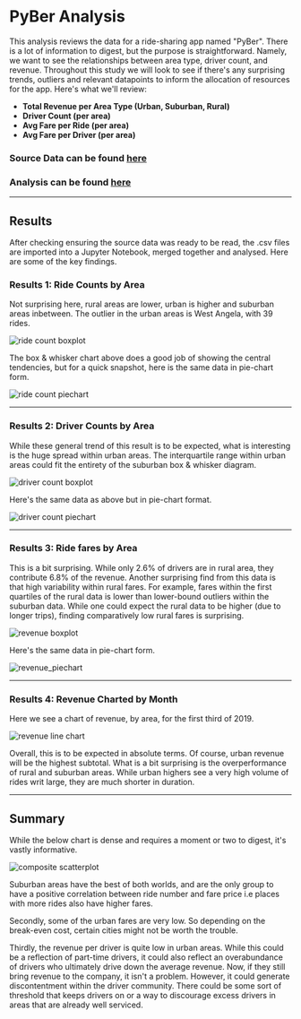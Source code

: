 # PyBer Analysis

This analysis reviews the data for a ride-sharing app named "PyBer". There is a lot of information to digest, but the purpose is straightforward. Namely, we want to see the relationships between area type, driver count, and revenue. Throughout this study we will look to see if there's any surprising trends, outliers and relevant datapoints to inform the allocation of resources for the app. Here's what we'll review:
<br />

* **Total Revenue per Area Type (Urban, Suburban, Rural)**
* **Driver Count (per area)**
* **Avg Fare per Ride (per area)**
* **Avg Fare per Driver (per area)**


### Source Data can be found [here](https://github.com/carlosjennings1991/PyBer_Analysis/blob/main/Resources/PyBer_ride_data.csv)
### Analysis can be found [here](https://github.com/carlosjennings1991/PyBer_Analysis/blob/main/PyBer_Challenge_starter_code.ipynb)
---

## Results

After checking ensuring the source data was ready to be read, the .csv files are imported into a Jupyter Notebook, merged together and analysed. Here are some of the key findings. 

### Results 1: Ride Counts by Area

Not surprising here, rural areas are lower, urban is higher and suburban areas inbetween. 
The outlier in the urban areas is West Angela, with 39 rides.

![ride count boxplot](https://github.com/carlosjennings1991/PyBer_Analysis/blob/main/Resources/Fig2.png)

The box & whisker chart above does a good job of showing the central tendencies, but for a quick snapshot, here is the same data in pie-chart form. 

![ride count piechart](https://github.com/carlosjennings1991/PyBer_Analysis/blob/main/Resources/Fig6.png)

---

### Results 2: Driver Counts by Area

While these general trend of this result is to be expected, what is interesting is the huge spread within urban areas. The interquartile range within urban areas could fit the entirety of the suburban box & whisker diagram. 

![driver count boxplot](https://github.com/carlosjennings1991/PyBer_Analysis/blob/main/Resources/Fig4.png)

Here's the same data as above but in pie-chart format. 

![driver count piechart](https://github.com/carlosjennings1991/PyBer_Analysis/blob/main/Resources/Fig7.png)

---

### Results 3: Ride fares by Area

This is a bit surprising. While only 2.6% of drivers are in rural area, they contribute 6.8% of the revenue. Another surprising find from this data is that high variability within rural fares. For example, fares within the first quartiles of the rural data is lower than lower-bound outliers within the suburban data. While one could expect the rural data to be higher (due to longer trips), finding comparatively low rural fares is surprising. 

![revenue boxplot](https://github.com/carlosjennings1991/PyBer_Analysis/blob/main/Resources/Fig3.png)

Here's the same data in pie-chart form. 

![revenue_piechart](https://github.com/carlosjennings1991/PyBer_Analysis/blob/main/Resources/Fig5.png)

---

### Results 4: Revenue Charted by Month

Here we see a chart of revenue, by area, for the first third of 2019. 

![revenue line chart](https://github.com/carlosjennings1991/PyBer_Analysis/blob/main/Resources/Fig8.png)

Overall, this is to be expected in absolute terms. Of course, urban revenue will be the highest subtotal. What is a bit surprising is the overperformance of rural and suburban areas. While urban highers see a very high volume of rides writ large, they are much shorter in duration. 

---
## Summary

While the below chart is dense and requires a moment or two to digest, it's vastly informative. 

![composite scatterplot](https://github.com/carlosjennings1991/PyBer_Analysis/blob/main/Resources/Fig1.png)

Suburban areas have the best of both worlds, and are the only group to have a positive correlation between ride number and fare price i.e places with more rides also have higher fares. 

Secondly, some of the urban fares are very low. So depending on the break-even cost, certain cities might not be worth the trouble. 

Thirdly, the revenue per driver is quite low in urban areas. While this could be a reflection of part-time drivers, it could also reflect an overabundance of drivers who ultimately drive down the average revenue. Now, if they still bring revenue to the company, it isn't a problem. However, it could generate discontentment within the driver community. There could be some sort of threshold that keeps drivers on or a way to discourage excess drivers in areas that are already well serviced. 

